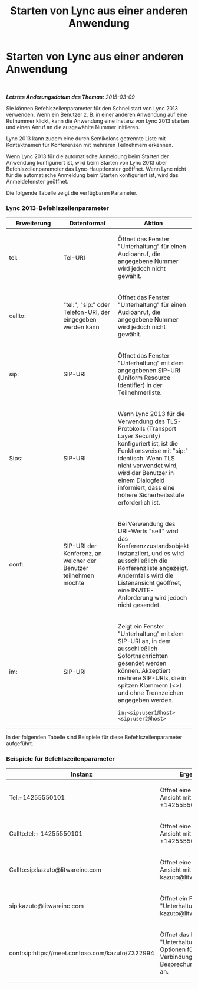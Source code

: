 ﻿---
title: Starten von Lync aus einer anderen Anwendung
TOCTitle: Starten von Lync aus einer anderen Anwendung
ms:assetid: 573b30b1-6590-4b24-8e96-a41be57cb0ef
ms:mtpsurl: https://technet.microsoft.com/de-de/library/Gg398376(v=OCS.15)
ms:contentKeyID: 52056337
ms.date: 05/19/2016
mtps_version: v=OCS.15
ms.translationtype: HT
---

# Starten von Lync aus einer anderen Anwendung

 

_**Letztes Änderungsdatum des Themas:** 2015-03-09_

Sie können Befehlszeilenparameter für den Schnellstart von Lync 2013 verwenden. Wenn ein Benutzer z. B. in einer anderen Anwendung auf eine Rufnummer klickt, kann die Anwendung eine Instanz von Lync 2013 starten und einen Anruf an die ausgewählte Nummer initiieren.

Lync 2013 kann zudem eine durch Semikolons getrennte Liste mit Kontaktnamen für Konferenzen mit mehreren Teilnehmern erkennen.

Wenn Lync 2013 für die automatische Anmeldung beim Starten der Anwendung konfiguriert ist, wird beim Starten von Lync 2013 über Befehlszeilenparameter das Lync-Hauptfenster geöffnet. Wenn Lync nicht für die automatische Anmeldung beim Starten konfiguriert ist, wird das Anmeldefenster geöffnet.

Die folgende Tabelle zeigt die verfügbaren Parameter.

### Lync 2013-Befehlszeilenparameter

<table>
<colgroup>
<col style="width: 33%" />
<col style="width: 33%" />
<col style="width: 33%" />
</colgroup>
<thead>
<tr class="header">
<th>Erweiterung</th>
<th>Datenformat</th>
<th>Aktion</th>
</tr>
</thead>
<tbody>
<tr class="odd">
<td><p>tel:</p></td>
<td><p>Tel-URI</p></td>
<td><p>Öffnet das Fenster &quot;Unterhaltung&quot; für einen Audioanruf, die angegebene Nummer wird jedoch nicht gewählt.</p></td>
</tr>
<tr class="even">
<td><p>callto:</p></td>
<td><p>&quot;tel:&quot;, &quot;sip:&quot; oder Telefon-URI, der eingegeben werden kann</p></td>
<td><p>Öffnet das Fenster &quot;Unterhaltung&quot; für einen Audioanruf, die angegebene Nummer wird jedoch nicht gewählt.</p></td>
</tr>
<tr class="odd">
<td><p>sip:</p></td>
<td><p>SIP-URI</p></td>
<td><p>Öffnet das Fenster &quot;Unterhaltung&quot; mit dem angegebenen SIP-URI (Uniform Resource Identifier) in der Teilnehmerliste.</p></td>
</tr>
<tr class="even">
<td><p>Sips:</p></td>
<td><p>SIP-URI</p></td>
<td><p>Wenn Lync 2013 für die Verwendung des TLS-Protokolls (Transport Layer Security) konfiguriert ist, ist die Funktionsweise mit &quot;sip:&quot; identisch. Wenn TLS nicht verwendet wird, wird der Benutzer in einem Dialogfeld informiert, dass eine höhere Sicherheitsstufe erforderlich ist.</p></td>
</tr>
<tr class="odd">
<td><p>conf:</p></td>
<td><p>SIP-URI der Konferenz, an welcher der Benutzer teilnehmen möchte</p></td>
<td><p>Bei Verwendung des URI-Werts &quot;self&quot; wird das Konferenzzustandsobjekt instanziiert, und es wird ausschließlich die Konferenzliste angezeigt. Andernfalls wird die Listenansicht geöffnet, eine INVITE-Anforderung wird jedoch nicht gesendet.</p>
<p></p></td>
</tr>
<tr class="even">
<td><p>im:</p></td>
<td><p>SIP-URI</p></td>
<td><p>Zeigt ein Fenster &quot;Unterhaltung&quot; mit dem SIP-URI an, in dem ausschließlich Sofortnachrichten gesendet werden können. Akzeptiert mehrere SIP-URIs, die in spitzen Klammern (&lt;&gt;) und ohne Trennzeichen angegeben werden.</p>
<pre><code>im:&lt;sip:user1@host&gt;&lt;sip:user2@host&gt;</code></pre></td>
</tr>
</tbody>
</table>


In der folgenden Tabelle sind Beispiele für diese Befehlszeilenparameter aufgeführt.

### Beispiele für Befehlszeilenparameter

<table>
<colgroup>
<col style="width: 50%" />
<col style="width: 50%" />
</colgroup>
<thead>
<tr class="header">
<th>Instanz</th>
<th>Ergebnisse</th>
</tr>
</thead>
<tbody>
<tr class="odd">
<td><p>Tel:+14255550101</p></td>
<td><p>Öffnet eine Nur-Telefon-Ansicht mit +14255550101.</p></td>
</tr>
<tr class="even">
<td><p>Callto:tel:+ 14255550101</p></td>
<td><p>Öffnet eine Nur-Telefon-Ansicht mit +14255550101.</p></td>
</tr>
<tr class="odd">
<td><p>Callto:sip:kazuto@litwareinc.com</p></td>
<td><p>Öffnet eine Nur-Telefon-Ansicht mit kazuto@litwareinc.com.</p></td>
</tr>
<tr class="even">
<td><p>sip:kazuto@litwareinc.com</p></td>
<td><p>Öffnet ein Fenster &quot;Unterhaltung&quot; mit kazuto@litwareinc.com.</p></td>
</tr>
<tr class="odd">
<td><p>conf:sip:https://meet.contoso.com/kazuto/7322994</p></td>
<td><p>Öffnet das Fenster &quot;Unterhaltung&quot; und zeigt Optionen für die Verbindung mit Besprechungsaudiodaten an.</p></td>
</tr>
</tbody>
</table>

